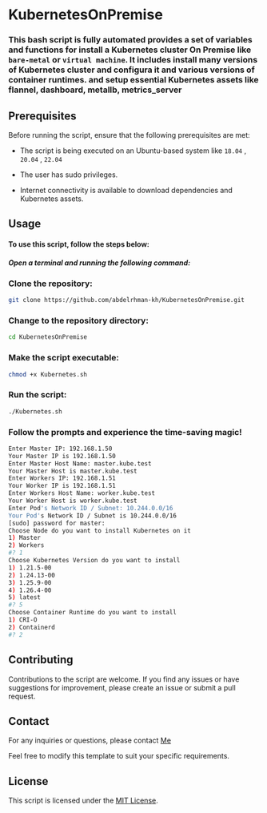 # KubernetesOnPremise

### This bash script is fully automated provides a set of variables and functions for install a Kubernetes cluster On Premise like `bare-metal` or `virtual machine`. It includes install many versions of Kubernetes cluster and configura it and various versions of container runtimes. and setup essential Kubernetes assets like flannel, dashboard, metallb, metrics_server 


## Prerequisites
Before running the script, ensure that the following prerequisites are met:

- The script is being executed on an Ubuntu-based system like `18.04` , `20.04` , `22.04`

- The user has sudo privileges.

- Internet connectivity is available to download dependencies and Kubernetes assets.

## Usage

#### To use this script, follow the steps below:

##### Open a terminal and running the following command:


### Clone the repository:

```bash
git clone https://github.com/abdelrhman-kh/KubernetesOnPremise.git
```

### Change to the repository directory:

```bash
cd KubernetesOnPremise
```
### Make the script executable:
```bash
chmod +x Kubernetes.sh
```
### Run the script:
```bash
./Kubernetes.sh
```
### Follow the prompts and experience the time-saving magic!
```bash
Enter Master IP: 192.168.1.50
Your Master IP is 192.168.1.50 
Enter Master Host Name: master.kube.test
Your Master Host is master.kube.test 
Enter Workers IP: 192.168.1.51
Your Worker IP is 192.168.1.51 
Enter Workers Host Name: worker.kube.test
Your Worker Host is worker.kube.test 
Enter Pod's Network ID / Subnet: 10.244.0.0/16
Your Pod's Network ID / Subnet is 10.244.0.0/16 
[sudo] password for master: 
Choose Node do you want to install Kubernetes on it 
1) Master
2) Workers
#? 1
Choose Kubernetes Version do you want to install 
1) 1.21.5-00
2) 1.24.13-00
3) 1.25.9-00
4) 1.26.4-00
5) latest
#? 5
Choose Container Runtime do you want to install 
1) CRI-O
2) Containerd
#? 2

```

## Contributing
Contributions to the script are welcome. If you find any issues or have suggestions for improvement, please create an issue or submit a pull request.

## Contact
For any inquiries or questions, please contact [Me](https://abdelrhman.khamis.work/)

Feel free to modify this template to suit your specific requirements.


## License

This script is licensed under the [MIT License](LICENSE).
